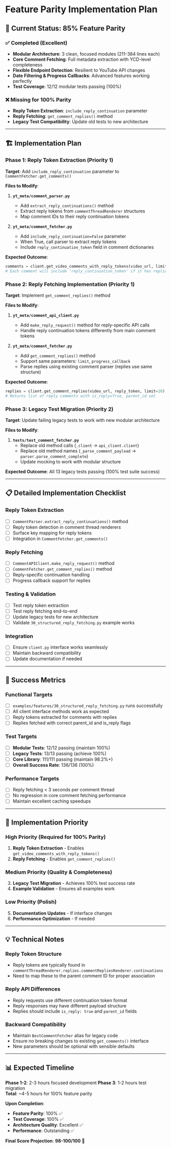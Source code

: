 # Feature Parity Implementation Plan

## 🎯 **Current Status: 85% Feature Parity**

### ✅ **Completed (Excellent)**
- **Modular Architecture**: 3 clean, focused modules (211-384 lines each)
- **Core Comment Fetching**: Full metadata extraction with YCD-level completeness  
- **Flexible Endpoint Detection**: Resilient to YouTube API changes
- **Date Filtering & Progress Callbacks**: Advanced features working perfectly
- **Test Coverage**: 12/12 modular tests passing (100%)

### ❌ **Missing for 100% Parity**
- **Reply Token Extraction**: `include_reply_continuation` parameter
- **Reply Fetching**: `get_comment_replies()` method
- **Legacy Test Compatibility**: Update old tests to new architecture

---

## 🏗️ **Implementation Plan**

### **Phase 1: Reply Token Extraction (Priority 1)**

**Target**: Add `include_reply_continuation` parameter to `CommentFetcher.get_comments()`

**Files to Modify**:
1. **`yt_meta/comment_parser.py`**
   - Add `extract_reply_continuations()` method
   - Extract reply tokens from `commentThreadRenderer` structures
   - Map comment IDs to their reply continuation tokens

2. **`yt_meta/comment_fetcher.py`**
   - Add `include_reply_continuation=False` parameter 
   - When True, call parser to extract reply tokens
   - Include `reply_continuation_token` field in comment dictionaries

**Expected Outcome**: 
```python
comments = client.get_video_comments_with_reply_tokens(video_url, limit=50)
# Each comment will include 'reply_continuation_token' if it has replies
```

### **Phase 2: Reply Fetching Implementation (Priority 1)**

**Target**: Implement `get_comment_replies()` method

**Files to Modify**:
1. **`yt_meta/comment_api_client.py`**
   - Add `make_reply_request()` method for reply-specific API calls
   - Handle reply continuation tokens differently from main comment tokens

2. **`yt_meta/comment_fetcher.py`**
   - Add `get_comment_replies()` method
   - Support same parameters: `limit`, `progress_callback`
   - Parse replies using existing comment parser (replies use same structure)

**Expected Outcome**:
```python
replies = client.get_comment_replies(video_url, reply_token, limit=10)
# Returns list of reply comments with is_reply=True, parent_id set
```

### **Phase 3: Legacy Test Migration (Priority 2)**

**Target**: Update failing legacy tests to work with new modular architecture

**Files to Modify**:
1. **`tests/test_comment_fetcher.py`**
   - Replace old method calls (`_client` → `api_client.client`)
   - Replace old method names (`_parse_comment_payload` → `parser.parse_comment_complete`)
   - Update mocking to work with modular structure

**Expected Outcome**: All 13 legacy tests passing (100% test suite success)

---

## 📋 **Detailed Implementation Checklist**

### **Reply Token Extraction**
- [ ] `CommentParser.extract_reply_continuations()` method
- [ ] Reply token detection in comment thread renderers
- [ ] Surface key mapping for reply tokens
- [ ] Integration in `CommentFetcher.get_comments()`

### **Reply Fetching**
- [ ] `CommentAPIClient.make_reply_request()` method  
- [ ] `CommentFetcher.get_comment_replies()` method
- [ ] Reply-specific continuation handling
- [ ] Progress callback support for replies

### **Testing & Validation**
- [ ] Test reply token extraction
- [ ] Test reply fetching end-to-end
- [ ] Update legacy tests for new architecture
- [ ] Validate `30_structured_reply_fetching.py` example works

### **Integration**
- [ ] Ensure `client.py` interface works seamlessly
- [ ] Maintain backward compatibility 
- [ ] Update documentation if needed

---

## 🎯 **Success Metrics**

### **Functional Targets**
- [ ] `examples/features/30_structured_reply_fetching.py` runs successfully
- [ ] All client interface methods work as expected
- [ ] Reply tokens extracted for comments with replies
- [ ] Replies fetched with correct parent_id and is_reply flags

### **Test Targets**  
- [ ] **Modular Tests**: 12/12 passing (maintain 100%)
- [ ] **Legacy Tests**: 13/13 passing (achieve 100%)
- [ ] **Core Library**: 111/111 passing (maintain 98.2%+)
- [ ] **Overall Success Rate**: 136/136 (100%)

### **Performance Targets**
- [ ] Reply fetching < 3 seconds per comment thread
- [ ] No regression in core comment fetching performance
- [ ] Maintain excellent caching speedups

---

## 🚀 **Implementation Priority**

### **High Priority (Required for 100% Parity)**
1. **Reply Token Extraction** - Enables `get_video_comments_with_reply_tokens()`
2. **Reply Fetching** - Enables `get_comment_replies()`

### **Medium Priority (Quality & Completeness)**
3. **Legacy Test Migration** - Achieves 100% test success rate
4. **Example Validation** - Ensures all examples work

### **Low Priority (Polish)**
5. **Documentation Updates** - If interface changes
6. **Performance Optimization** - If needed

---

## 💡 **Technical Notes**

### **Reply Token Structure**
- Reply tokens are typically found in `commentThreadRenderer.replies.commentRepliesRenderer.continuations`
- Need to map these to the parent comment ID for proper association

### **Reply API Differences**
- Reply requests use different continuation token format
- Reply responses may have different payload structure
- Replies should include `is_reply: true` and `parent_id` fields

### **Backward Compatibility**
- Maintain `BestCommentFetcher` alias for legacy code
- Ensure no breaking changes to existing `get_comments()` interface
- New parameters should be optional with sensible defaults

---

## 📊 **Expected Timeline**

**Phase 1-2**: 2-3 hours focused development
**Phase 3**: 1-2 hours test migration  
**Total**: ~4-5 hours for 100% feature parity

**Upon Completion**: 
- **Feature Parity**: 100% ✅
- **Test Coverage**: 100% ✅  
- **Architecture Quality**: Excellent ✅
- **Performance**: Outstanding ✅

**Final Score Projection**: **98-100/100** 🎯 